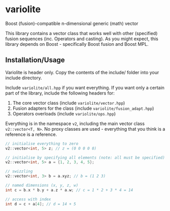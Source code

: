 # variolite
Boost (fusion)-compatible n-dimensional generic (math) vector

This library contains a vector class that works well with other (specified)
fusion sequences (inc. Operators and casting). As you might expect, this library
depends on Boost - specifically Boost fusion and Boost MPL.

## Installation/Usage

Variolite is header only. Copy the contents of the include/ folder into your
include directory.

Include `variolite/all.hpp` if you want everything. If you want only a certain
part of the library, include the following headers for:
1. The core vector class (include `variolite/vector.hpp`)
2. Fusion adapters for the class (include `variolite/fusion_adapt.hpp`)
3. Operators overloads (include `variolite/ops.hpp`)

Everything is in the namespace `v2`, including the main vector class
`v2::vector<T, N>`. No proxy classes are used - everything that you think is a
reference is a reference.

```c++
// initialise everything to zero
v2::vector<int, 5> z; // z = (0 0 0 0 0)

// initialise by specifying all elements (note: all must be specified)
v2::vector<int, 5> a = {1, 2, 3, 4, 5};

// swizzling
v2::vector<int, 3> b = a.xyz; // b = (1 2 3)

// named dimensions (x, y, z, w)
int c = b.x * b.y + a.z * a.w; // c = 1 * 2 + 3 * 4 = 14

// access with index
int d = c + a[4]; // d = 14 + 5
```
